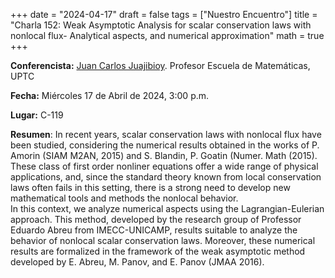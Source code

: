 +++
date  = "2024-04-17"
draft = false
tags  = ["Nuestro Encuentro"]
title = "Charla 152: Weak Asymptotic Analysis for scalar conservation laws with nonlocal flux- Analytical aspects, and numerical approximation"
math  = true
+++

**Conferencista:** [Juan Carlos Juajibioy](https://matematicas.netlify.app/authors/juajibioy-j/). Profesor Escuela de Matemáticas, UPTC

**Fecha:** Miércoles 17 de Abril de 2024, 3:00 p.m.

**Lugar:** C-119

**Resumen**: In recent years, scalar conservation laws with nonlocal flux have been studied, considering the numerical results obtained in the works of P. Amorin (SIAM M2AN, 2015) and S. Blandin, P. Goatin (Numer. Math (2015). These class of first order nonliner equations offer a wide range of physical applications, and, since the standard theory known from local conservation laws often fails in this setting, there is a strong need to develop new mathematical tools and methods the nonlocal behavior. <br> In this context, we analyze numerical aspects using the Lagrangian-Eulerian approach. This method, developed by the research group of Professor Eduardo Abreu from IMECC-UNICAMP, results suitable to analyze the behavior of nonlocal scalar conservation laws. Moreover, these numerical results are formalized in the framework of the weak asymptotic method developed by E. Abreu, M. Panov, and E. Panov (JMAA 2016).

